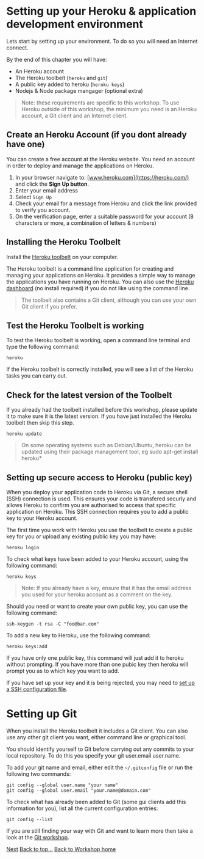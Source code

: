 # <a id="top">Setting up your Heroku & application development environment</a>

Lets start by setting up your environment.  To do so you will need an Internet connect.

By the end of this chapter you will have:

  * An Heroku account
  * The Heroku toolbelt (`heroku` and `git`)
  * A public key added to heroku (`heroku keys`)
  * Nodejs & Node package mangager (optional extra)

> Note: these requirements are specific to this workshop.  To use Heroku outside of this workshop, the minimum you need is an Heroku account, a Git client and an Internet client. 

## Create an Heroku Account (if you dont already have one)

  You can create a free account at the Heroku website.  You need an account in order to deploy and manage the applications on Heroku.

  1. In your browser navigate to: [www.heroku.com](https://heroku.com/) and click the **Sign Up button**.
  2. Enter your email address
  3. Select `Sign Up`
  4. Check your email for a message from Heroku and click the link provided to verify you account.
  5. On the verification page, enter a suitable password for your account (8 characters or more, a combination of letters & numbers)


## Installing the Heroku Toolbelt

  Install the [Heroku toolbelt](http://toolbelt.heroku.com) on your computer.

  The Heroku toolbelt is a command line application for creating and managing your applications on Heroku.  It provides a simple way to manage the applications you have running on Heroku.  You can also use the [Heroku dashboard](https://www.heroku.com/apps)  (no install required) if you do not like using the command line.
  
> The toolbelt also contains a Git client, although you can use your own Git client if you prefer.

## Test the Heroku Toolbelt is working

To test the Heroku toolbelt is working, open a command line terminal and type the following command:
  
    heroku
    
  If the Heroku toolbelt is correctly installed, you will see a list of the Heroku tasks you can carry out.


## Check for the latest version of the Toolbelt

  If you already had the toolbelt installed before this workshop, please update it to make sure it is the latest version.  If you have just installed the Heroku toolbelt then skip this step.
  
    heroku update

> On some operating systems such as Debian/Ubuntu, heroku can be updated using their package management tool, eg sudo apt-get install heroku*


## Setting up secure access to Heroku (public key)
  
  When you deploy your application code to Heroku via Git, a secure shell (SSH) connection is used.  This ensures your code is transfered securly and allows Heroku to confirm you are authorised to access that specific application on Heroku.  This SSH connection requires you to add a public key to your Heroku account.
  
  The first time you work with Heroku you use the toolbelt to create a public key for you or upload any existing public key you may have:
  
    heroku login

  To check what keys have been added to your Heroku account, using the following command:
  
    heroku keys
  
> Note:  If you already have a key, ensure that it has the email address you used for your heroku account as a comment on the key.
  
  
  Should you need or want to create your own public key, you can use the following command:
  
    ssh-keygen -t rsa -C "foo@bar.com"

    
  To add a new key to Heroku, use the following command:
  
    heroku keys:add 
    
  If you have only one public key, this command will just add it to heroku without prompting.  If you have more than one pubic key then heroku will prompt you as to which key you want to add.
  
  If you have set up your key and it is being rejected, you may need to [set up a SSH configuration file](http://jr0cket.co.uk/2012/11/managing-multiple-ssh-keys-to-avoid.html).
  

# Setting up Git

  When you install the Heroku toolbelt it includes a Git client.  You can also use any other git client you want, either command line or graphical tool.
  
  You should identify yourself to Git before carrying out any commits to your local repository.  To do this you specify your git user.email user.name.
  
  To add your git name and email, either edit the `~/.gitconfig` file or run the following two commands:

    git config --global user.name "your name"
    git config --global user.email "your.name@domain.com"

  To check what has already been added to Git (some gui clients add this information for you), list all the current configuration entries:

    git config --list

  If you are still finding your way with Git and want to learn more then take a look at the [Git workshop](http://jr0cket.co.uk/git-workshop).


[Next](01-getting-started-with-your-app.html)
[Back to top...](#top)
[Back to Workshop home](index.html)

